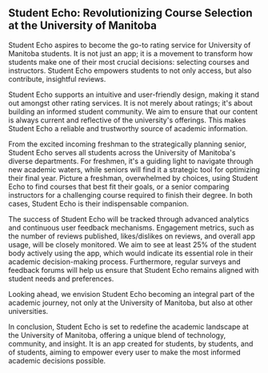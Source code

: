 ## Student Echo: Revolutionizing Course Selection at the University of Manitoba

Student Echo aspires to become the go-to rating service for University of Manitoba students. It is not just an app; it is a movement to transform how students make one of their most crucial decisions: selecting courses and instructors. Student Echo empowers students to not only access, but also contribute, insightful reviews.

Student Echo supports an intuitive and user-friendly design, making it stand out amongst other rating services. It is not merely about ratings; it's about building an informed student community. We aim to ensure that our content is always current and reflective of the university's offerings. This makes Student Echo a reliable and trustworthy source of academic information.

From the excited incoming freshman to the strategically planning senior, Student Echo serves all students across the University of Manitoba's diverse departments. For freshmen, it's a guiding light to navigate through new academic waters, while seniors will find it a strategic tool for optimizing their final year. Picture a freshman, overwhelmed by choices, using Student Echo to find courses that best fit their goals, or a senior comparing instructors for a challenging course required to finish their degree. In both cases, Student Echo is their indispensable companion. 

The success of Student Echo will be tracked through advanced analytics and continuous user feedback mechanisms. Engagement metrics, such as the number of reviews published, likes/dislikes on reviews, and overall app usage, will be closely monitored. We aim to see at least 25% of the student body actively using the app, which would indicate its essential role in their academic decision-making process. Furthermore, regular surveys and feedback forums will help us ensure that Student Echo remains aligned with student needs and preferences.

Looking ahead, we envision Student Echo becoming an integral part of the academic journey, not only at the University of Manitoba, but also at other universities.

In conclusion, Student Echo is set to redefine the academic landscape at the University of Manitoba, offering a unique blend of technology, community, and insight. It is an app created for students, by students, and of students, aiming to empower every user to make the most informed academic decisions possible.
